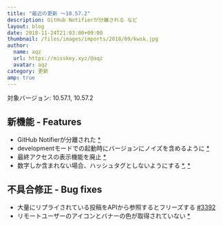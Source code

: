 ```yaml
---
title: "最近の更新 ～10.57.2"
description: GitHub Notifierが分離される など
layout: blog
date: 2018-11-24T21:03:00+09:00
thumbnail: /files/images/imports/2018/09/kwsk.jpg
author:
  name: aqz
  url: https://misskey.xyz/@aqz
  avatar: aqz
category: 更新
amp: true
---
```

対象バージョン: 10.57.1, 10.57.2

## 新機能 - Features
- GitHub Notifierが分離された [*](https://github.com/syuilo/misskey/commit/915d3525054470e997e255fef88c5f6642e1a4b0)
- developmentモードでの起動時にバージョンにノイズを含めるように [*](https://github.com/syuilo/misskey/commit/22c4e927281b84b80f6485b5ba95fa32e8e201a4)
- 最終アクセスの表示機能を廃止 [*](https://github.com/syuilo/misskey/commit/de2b0224d648d8648fbac3eb5db6af2379c30fec)
- 数字しか含まれない場合、ハッシュタグとしないようにする [*](https://github.com/syuilo/misskey/commit/1d1024c57a2067d7fe0f6e1e97cd8df584481892), [*](https://github.com/syuilo/misskey/commit/dbbc416095ae39541dc3f3de1ce24966a290ac61)

## 不具合修正 - Bug fixes
- 大量にリプライされている投稿をAPIから参照するとフリーズする [#3392](https://github.com/syuilo/misskey/pull/3392)
- リモートユーザーのアイコンとバナーの色が取得されていない [*](https://github.com/syuilo/misskey/commit/95ba7e43b1370a0233b03d63dd1b13247aba219c)